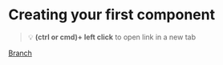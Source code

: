 # Creating your first component 


> :bulb: **(ctrl or cmd)+ left click** to open link in a new tab 

[Branch](https://github.com/codiku/react-native-introduction/tree/001-EN-first-component)